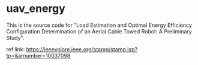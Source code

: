 # uav_energy
This is the source code for "Load Estimation and Optimal Energy Efficiency Configuration Determination of an Aerial Cable Towed Robot: A Preliminary Study".

ref link: https://ieeexplore.ieee.org/stamp/stamp.jsp?tp=&arnumber=10037098
